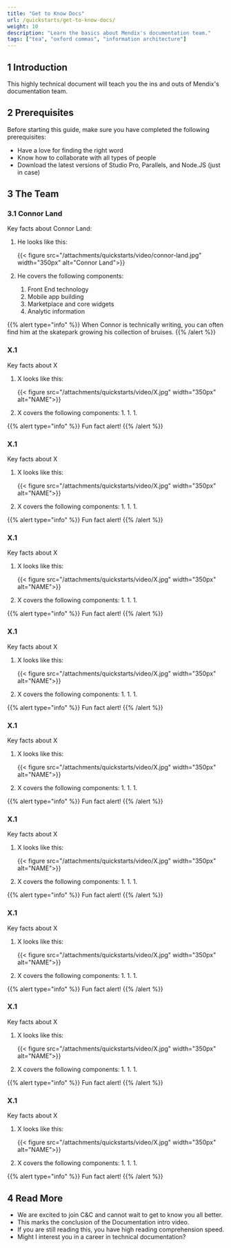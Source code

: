 ```yaml
---
title: "Get to Know Docs"
url: /quickstarts/get-to-know-docs/
weight: 10
description: "Learn the basics about Mendix's documentation team."
tags: ["tea", "oxford commas", "information architecture"]
---
```


## 1 Introduction 

This highly technical document will teach you the ins and outs of Mendix's documentation team.

## 2 Prerequisites 

Before starting this guide, make sure you have completed the following prerequisites:

* Have a love for finding the right word
* Know how to collaborate with all types of people
* Download the latest versions of Studio Pro, Parallels, and Node.JS (just in case)

## 3 The Team

### 3.1 Connor Land

Key facts about Connor Land:

1. He looks like this:

    {{< figure src="/attachments/quickstarts/video/connor-land.jpg" width="350px" alt="Connor Land">}}

1. He covers the following components:
    1. Front End technology
    1. Mobile app building
    1. Marketplace and core widgets
    1. Analytic information

{{% alert type="info" %}}
When Connor is technically writing, you can often find him at the skatepark growing his collection of bruises.
{{% /alert %}}

### X.1

Key facts about X

1. X looks like this:

    {{< figure src="/attachments/quickstarts/video/X.jpg" width="350px" alt="NAME">}}

1. X covers the following components:
    1. 
    1. 
    1. 

{{% alert type="info" %}}
Fun fact alert!
{{% /alert %}}

### X.1

Key facts about X

1. X looks like this:

    {{< figure src="/attachments/quickstarts/video/X.jpg" width="350px" alt="NAME">}}

1. X covers the following components:
    1. 
    1. 
    1. 

{{% alert type="info" %}}
Fun fact alert!
{{% /alert %}}

### X.1

Key facts about X

1. X looks like this:

    {{< figure src="/attachments/quickstarts/video/X.jpg" width="350px" alt="NAME">}}

1. X covers the following components:
    1. 
    1. 
    1. 

{{% alert type="info" %}}
Fun fact alert!
{{% /alert %}}

### X.1

Key facts about X

1. X looks like this:

    {{< figure src="/attachments/quickstarts/video/X.jpg" width="350px" alt="NAME">}}

1. X covers the following components:
    1. 
    1. 
    1. 

{{% alert type="info" %}}
Fun fact alert!
{{% /alert %}}

### X.1

Key facts about X

1. X looks like this:

    {{< figure src="/attachments/quickstarts/video/X.jpg" width="350px" alt="NAME">}}

1. X covers the following components:
    1. 
    1. 
    1. 

{{% alert type="info" %}}
Fun fact alert!
{{% /alert %}}

### X.1

Key facts about X

1. X looks like this:

    {{< figure src="/attachments/quickstarts/video/X.jpg" width="350px" alt="NAME">}}

1. X covers the following components:
    1. 
    1. 
    1. 

{{% alert type="info" %}}
Fun fact alert!
{{% /alert %}}

### X.1

Key facts about X

1. X looks like this:

    {{< figure src="/attachments/quickstarts/video/X.jpg" width="350px" alt="NAME">}}

1. X covers the following components:
    1. 
    1. 
    1. 

{{% alert type="info" %}}
Fun fact alert!
{{% /alert %}}

### X.1

Key facts about X

1. X looks like this:

    {{< figure src="/attachments/quickstarts/video/X.jpg" width="350px" alt="NAME">}}

1. X covers the following components:
    1. 
    1. 
    1. 

{{% alert type="info" %}}
Fun fact alert!
{{% /alert %}}

### X.1

Key facts about X

1. X looks like this:

    {{< figure src="/attachments/quickstarts/video/X.jpg" width="350px" alt="NAME">}}

1. X covers the following components:
    1. 
    1. 
    1. 

{{% alert type="info" %}}
Fun fact alert!
{{% /alert %}}


## 4 Read More

* We are excited to join C&C and cannot wait to get to know you all better.
* This marks the conclusion of the Documentation intro video.
* If you are still reading this, you have high reading comprehension speed.
* Might I interest you in a career in technical documentation?

